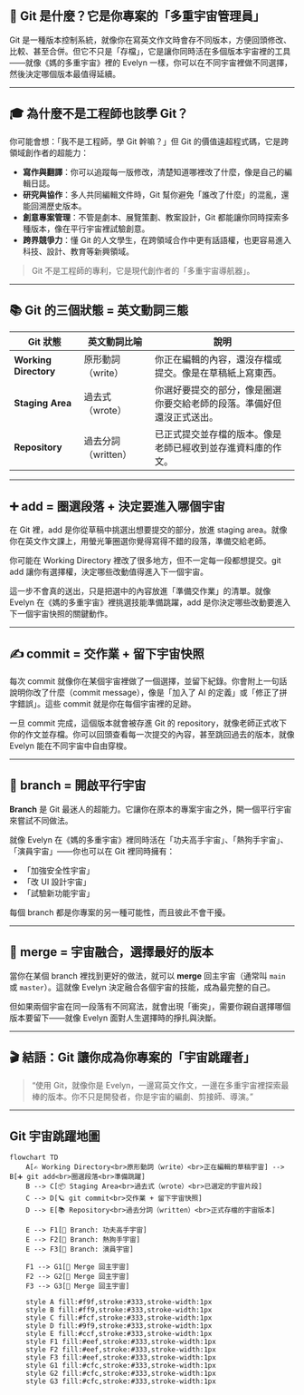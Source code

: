 ## 🧠 Git 是什麼？它是你專案的「多重宇宙管理員」

Git 是一種版本控制系統，就像你在寫英文作文時會存不同版本，方便回頭修改、比較、甚至合併。但它不只是「存檔」，它是讓你同時活在多個版本宇宙裡的工具——就像《媽的多重宇宙》裡的 Evelyn 一樣，你可以在不同宇宙裡做不同選擇，然後決定哪個版本最值得延續。

---

## 🎓 為什麼不是工程師也該學 Git？

你可能會想：「我不是工程師，學 Git 幹嘛？」但 Git 的價值遠超程式碼，它是跨領域創作者的超能力：

- **寫作與翻譯**：你可以追蹤每一版修改，清楚知道哪裡改了什麼，像是自己的編輯日誌。
- **研究與協作**：多人共同編輯文件時，Git 幫你避免「誰改了什麼」的混亂，還能回溯歷史版本。
- **創意專案管理**：不管是劇本、展覽策劃、教案設計，Git 都能讓你同時探索多種版本，像在平行宇宙裡試驗創意。
- **跨界競爭力**：懂 Git 的人文學生，在跨領域合作中更有話語權，也更容易進入科技、設計、教育等新興領域。

> Git 不是工程師的專利，它是現代創作者的「多重宇宙導航器」。

---

## 📚 Git 的三個狀態 = 英文動詞三態

| Git 狀態         | 英文動詞比喻        | 說明                                                                 |
|------------------|----------------------|----------------------------------------------------------------------|
| **Working Directory** | 原形動詞（write）     | 你正在編輯的內容，還沒存檔或提交。像是在草稿紙上寫東西。                     |
| **Staging Area**     | 過去式（wrote）       | 你選好要提交的部分，像是圈選你要交給老師的段落。準備好但還沒正式送出。         |
| **Repository**       | 過去分詞（written）   | 已正式提交並存檔的版本。像是老師已經收到並存進資料庫的作文。                   |

---

## ➕ add = 圈選段落 + 決定要進入哪個宇宙
在 Git 裡，add 是你從草稿中挑選出想要提交的部分，放進 staging area。就像你在英文作文課上，用螢光筆圈選你覺得寫得不錯的段落，準備交給老師。

你可能在 Working Directory 裡改了很多地方，但不一定每一段都想提交。git add 讓你有選擇權，決定哪些改動值得進入下一個宇宙。

這一步不會真的送出，只是把選中的內容放進「準備交作業」的清單。就像 Evelyn 在《媽的多重宇宙》裡挑選技能準備跳躍，add 是你決定哪些改動要進入下一個宇宙快照的關鍵動作。

---

## ✍️ commit = 交作業 + 留下宇宙快照
每次 commit 就像你在某個宇宙裡做了一個選擇，並留下紀錄。你會附上一句話說明你改了什麼（commit message），像是「加入了 AI 的定義」或「修正了拼字錯誤」。這些 commit 就是你在每個宇宙裡的足跡。

一旦 commit 完成，這個版本就會被存進 Git 的 repository，就像老師正式收下你的作文並存檔。你可以回頭查看每一次提交的內容，甚至跳回過去的版本，就像 Evelyn 能在不同宇宙中自由穿梭。

---

## 🌱 branch = 開啟平行宇宙

**Branch** 是 Git 最迷人的超能力。它讓你在原本的專案宇宙之外，開一個平行宇宙來嘗試不同做法。

就像 Evelyn 在《媽的多重宇宙》裡同時活在「功夫高手宇宙」、「熱狗手宇宙」、「演員宇宙」——你也可以在 Git 裡同時擁有：

- 「加強安全性宇宙」
- 「改 UI 設計宇宙」
- 「試驗新功能宇宙」

每個 branch 都是你專案的另一種可能性，而且彼此不會干擾。

---

## 🔀 merge = 宇宙融合，選擇最好的版本

當你在某個 branch 裡找到更好的做法，就可以 **merge** 回主宇宙（通常叫 `main` 或 `master`）。這就像 Evelyn 決定融合各個宇宙的技能，成為最完整的自己。

但如果兩個宇宙在同一段落有不同寫法，就會出現「衝突」，需要你親自選擇哪個版本要留下——就像 Evelyn 面對人生選擇時的掙扎與決斷。

---

## 🎬 結語：Git 讓你成為你專案的「宇宙跳躍者」

> “使用 Git，就像你是 Evelyn，一邊寫英文作文，一邊在多重宇宙裡探索最棒的版本。你不只是開發者，你是宇宙的編劇、剪接師、導演。”

---

## Git 宇宙跳躍地圖

```mermaid
flowchart TD
    A[✍️ Working Directory<br>原形動詞（write）<br>正在編輯的草稿宇宙] --> B[➕ git add<br>圈選段落<br>準備跳躍]
    B --> C[📦 Staging Area<br>過去式（wrote）<br>已選定的宇宙片段]
    C --> D[🪐 git commit<br>交作業 + 留下宇宙快照]
    D --> E[📚 Repository<br>過去分詞（written）<br>正式存檔的宇宙版本]

    E --> F1[🌱 Branch: 功夫高手宇宙]
    E --> F2[🌱 Branch: 熱狗手宇宙]
    E --> F3[🌱 Branch: 演員宇宙]

    F1 --> G1[🔀 Merge 回主宇宙]
    F2 --> G2[🔀 Merge 回主宇宙]
    F3 --> G3[🔀 Merge 回主宇宙]

    style A fill:#f9f,stroke:#333,stroke-width:1px
    style B fill:#ff9,stroke:#333,stroke-width:1px
    style C fill:#fcf,stroke:#333,stroke-width:1px
    style D fill:#9f9,stroke:#333,stroke-width:1px
    style E fill:#ccf,stroke:#333,stroke-width:1px
    style F1 fill:#eef,stroke:#333,stroke-width:1px
    style F2 fill:#eef,stroke:#333,stroke-width:1px
    style F3 fill:#eef,stroke:#333,stroke-width:1px
    style G1 fill:#cfc,stroke:#333,stroke-width:1px
    style G2 fill:#cfc,stroke:#333,stroke-width:1px
    style G3 fill:#cfc,stroke:#333,stroke-width:1px
```
